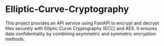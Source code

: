 # Elliptic-Curve-Cryptography
This project provides an API service using FastAPI to encrypt and decrypt files securely with Elliptic Curve Cryptography (ECC) and AES. It ensures data confidentiality by combining asymmetric and symmetric encryption methods.
